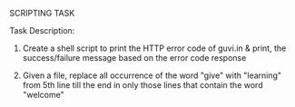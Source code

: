 SCRIPTING TASK

Task Description:

1. Create a shell script to print the HTTP error code of guvi.in & print, the success/failure message based on the error code response

2. Given a file, replace all occurrence of the word "give" with "learning" from 5th line till the end in only those lines that contain the word "welcome"
